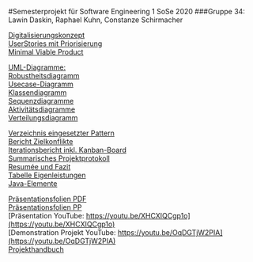 #Semesterprojekt für Software Engineering 1 SoSe 2020
###Gruppe 34: Lawin Daskin, Raphael Kuhn, Constanze Schirmacher


[Digitalisierungskonzept](https://github.com/roffinator3000/SE/blob/master/Dokumente_Abgabe/Digitalisierungskonzept.pdf) \
[UserStories mit Priorisierung](https://github.com/roffinator3000/SE/blob/master/Dokumente_Abgabe/Userstories_mit_Gewichtung.pdf) \
[Minimal Viable Product](https://github.com/roffinator3000/SE/tree/MinimalViableProduct)

[UML-Diagramme:](https://github.com/roffinator3000/SE/tree/master/Dokumente_Abgabe/UML) \
    [Robustheitsdiagramm](https://github.com/roffinator3000/SE/blob/master/Dokumente_Abgabe/UML/UML-Robustheitsdiagramm.pdf) \
    [Usecase-Diagramm](https://github.com/roffinator3000/SE/blob/master/Dokumente_Abgabe/UML/UML-Usecasediagramm.pdf) \
    [Klassendiagramm](https://github.com/roffinator3000/SE/blob/master/Dokumente_Abgabe/UML/UML-Klassendiagramm.pdf) \
    [Sequenzdiagramme](https://github.com/roffinator3000/SE/blob/master/Dokumente_Abgabe/UML/UML-Sequenzdiagramm.pdf) \
    [Aktivitätsdiagramme](https://github.com/roffinator3000/SE/blob/master/Dokumente_Abgabe/UML/UML-Aktivitaetssdiagramm.pdf) \
    [Verteilungsdiagramm](https://github.com/roffinator3000/SE/blob/master/Dokumente_Abgabe/UML/UML-Verteilungsdiagramm.pdf)

[Verzeichnis eingesetzter Pattern](https://github.com/roffinator3000/SE/blob/master/Dokumente_Abgabe/Verzeichnis_Pattern.pdf) \
[Bericht Zielkonflikte](https://github.com/roffinator3000/SE/blob/master/Dokumente_Abgabe/Zielkonflikte_Resumee_Fazit.pdf) \
[Iterationsbericht inkl. Kanban-Board](https://github.com/roffinator3000/SE/blob/master/Dokumente_Abgabe/Iterationsbericht_KanbanBoard.pdf) \
[Summarisches Projektprotokoll]() \
[Resumée und Fazit](https://github.com/roffinator3000/SE/blob/master/Dokumente_Abgabe/Zielkonflikte_Resumee_Fazit.pdf) \
[Tabelle Eigenleistungen]() \
[Java-Elemente](https://github.com/roffinator3000/SE/blob/master/Dokumente_Abgabe/Java_Verzeichnis.md)

[Präsentationsfolien PDF](https://github.com/roffinator3000/SE/blob/master/Dokumente_Abgabe/Praesentation_Semesterprojekt.pdf) \
[Präsentationsfolien PP](https://github.com/roffinator3000/SE/blob/master/Dokumente_Abgabe/Praesentation_Semesterprojekt.pptx) \
[Präsentation YouTube: https://youtu.be/XHCXIQCgp1o](https://youtu.be/XHCXIQCgp1o) \
[Demonstration Projekt YouTube: https://youtu.be/OqDGTjW2PIA](https://youtu.be/OqDGTjW2PIA) \
[Projekthandbuch]()
